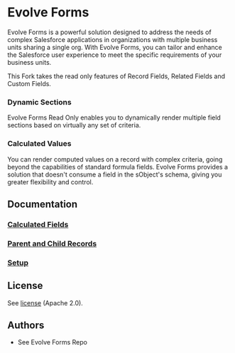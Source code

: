 # Evolve Forms

Evolve Forms is a powerful solution designed to address the needs of complex Salesforce applications in organizations with multiple business units sharing a single org. With Evolve Forms, you can tailor and enhance the Salesforce user experience to meet the specific requirements of your business units.

This Fork takes the read only features of Record Fields, Related Fields and Custom Fields. 

### Dynamic Sections

Evolve Forms Read Only enables you to dynamically render multiple field sections based on virtually any set of criteria. 

### Calculated Values

You can render computed values on a record with complex criteria, going beyond the capabilities of standard formula fields. Evolve Forms provides a solution that doesn't consume a field in the sObject's schema, giving you greater flexibility and control.

## Documentation

### [Calculated Fields](docs/calculated_fields.md)

### [Parent and Child Records](docs/parent_and_child_records.md)

### [Setup](docs/setup.md)

## License

See [license](LICENSE) (Apache 2.0).

## Authors

- See Evolve Forms Repo

